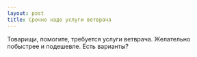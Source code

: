 ```yaml
---
layout: post 
title: Срочно надо услуги ветврача 
--- 
```

Товарищи, помогите, требуется услуги ветврача. Желательно побыстрее и подешевле. Есть варианты?